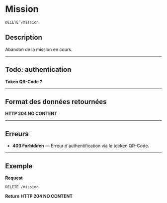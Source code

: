 # Mission

    DELETE /mission

## Description
Abandon de la mission en cours.

***

## Todo: authentication
**Token QR-Code ?**

***

## Format des données retournées
**HTTP 204 NO CONTENT**

***

## Erreurs
- **403 Forbidden** — Erreur d'authentification via le tocken QR-Code.

***

## Exemple
**Request**

    DELETE /mission

**Return**
**HTTP 204 NO CONTENT**
